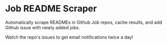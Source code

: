 # Job README Scraper

Automatically scrape READMEs in Github Job repos, cache results, and add Github issue with newly added jobs.

Watch the repo's issues to get email notifications twice a day!
